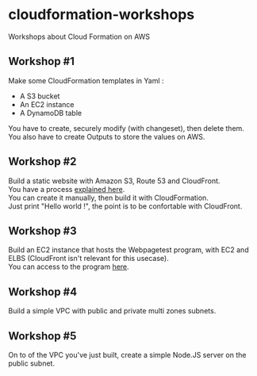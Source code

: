 # cloudformation-workshops
Workshops about Cloud Formation on AWS

## Workshop #1
Make some CloudFormation templates in Yaml :
* A S3 bucket
* An EC2 instance
* A DynamoDB table

You have to create, securely modify (with changeset), then delete them.  
You also have to create Outputs to store the values on AWS.

## Workshop #2
Build a static website with Amazon S3, Route 53 and CloudFront.  
You have a process [explained here](https://aws.amazon.com/getting-started/projects/host-static-website/?trk=gs_card).  
You can create it manually, then build it with CloudFormation.  
Just print "Hello world !", the point is to be confortable with CloudFront.

## Workshop #3
Build an EC2 instance that hosts the Webpagetest program, with EC2 and ELBS (CloudFront isn't relevant for this usecase).  
You can access to the program [here](https://webpagetest.org).

## Workshop #4
Build a simple VPC with public and private multi zones subnets.  

## Workshop #5
On to of the VPC you've just built, create a simple Node.JS server on the public subnet.  
